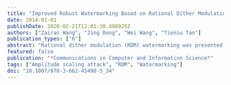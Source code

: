 ```yaml
---
title: "Improved Robust Watermarking Based on Rational Dither Modulation"
date: 2014-01-01
publishDate: 2020-02-21T12:01:30.488925Z
authors: ["Zairan Wang", "Jing Dong", "Wei Wang", "Tieniu Tan"]
publication_types: ["6"]
abstract: "Rational dither modulation (RDM) watermarking was presented to resist amplitude scaling attack. This property is achieved by quantizing the ratio of consecutive samples instead of samples themselves. In this paper, we improve the performance of basic RDM watermarking to resist more types of watermarking attacks. We improve the robustness of our modified RDM watermarking by the following three aspects: 1) The quantization step size is increased by modifying two coefficients instead of only one coefficient in the basic RDM method, 2) Several modification rules are defined to reduce embedding distortion, and 3) The coefficients with larger magnitudes in the lowest sub-band in DWT domain are selected to embed watermark. A variety of attacks are implemented to evaluate the performance of our method. Experimental results demonstrate that our method outperforms the basic RDM method and two state-of-the-art watermarking methods over a wide range of attacks and it also has good imperceptibility."
featured: false
publication: "*Communications in Computer and Information Science*"
tags: ["Amplitude scaling attack", "RDM", "Watermarking"]
doi: "10.1007/978-3-662-45498-5_34"
---
```


